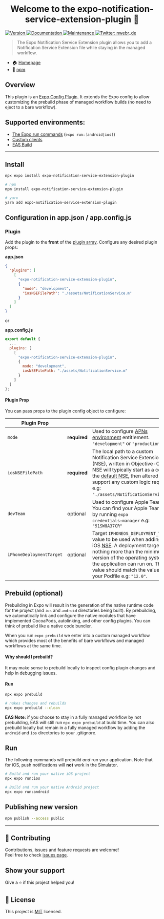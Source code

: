 <h1 align="center">Welcome to the expo-notification-service-extension-plugin 👋</h1>
<p>
  <a href="https://www.npmjs.com/package/expo-notification-service-extension-plugin" target="_blank">
    <img alt="Version" src="https://img.shields.io/npm/v/expo-notification-service-extension-plugin.svg">
  </a>
  <a href="https://github.com/nikwebr/expo-notification-service-extension-plugin#readme" target="_blank">
    <img alt="Documentation" src="https://img.shields.io/badge/documentation-yes-brightgreen.svg" />
  </a>
  <a href="https://github.com/nikwebr/expo-notification-service-extension-plugin/graphs/commit-activity" target="_blank">
    <img alt="Maintenance" src="https://img.shields.io/badge/Maintained%3F-yes-green.svg" />
  </a>
  <a href="https://twitter.com/nwebr_de" target="_blank">
    <img alt="Twitter: nwebr_de" src="https://img.shields.io/twitter/follow/nwebr_de.svg?style=social" />
  </a>
</p>

> The Expo Notification Service Extension plugin allows you to add a Notification Service Extension file while staying in the managed workflow.

* 🏠 [Homepage](https://github.com/nikwebr/expo-notification-service-extension-plugin#readme)
* 🖤 [npm](https://www.npmjs.com/package/expo-notification-service-extension-plugin)

## Overview
This plugin is an [Expo Config Plugin](https://docs.expo.dev/guides/config-plugins/). It extends the Expo config to allow customizing the prebuild phase of managed workflow builds (no need to eject to a bare workflow).

## Supported environments:
* [The Expo run commands](https://docs.expo.dev/workflow/customizing/) (`expo run:[android|ios]`)
* [Custom clients](https://blog.expo.dev/introducing-custom-development-clients-5a2c79a9ddf8)
* [EAS Build](https://docs.expo.dev/build/introduction/)

---

## Install

```sh
npx expo install expo-notification-service-extension-plugin

# npm
npm install expo-notification-service-extension-plugin

# yarn
yarn add expo-notification-service-extension-plugin
```

## Configuration in app.json / app.config.js
### Plugin
Add the plugin to the **front** of the [plugin array](https://docs.expo.dev/versions/latest/config/app/). Configure any desired plugin props:

**app.json**
```json
{
  "plugins": [
    [
      "expo-notification-service-extension-plugin",
      {
        "mode": "development",
        "iosNSEFilePath": "./assets/NotificationService.m"
      }
    ]
  ]
}
```

or

**app.config.js**
```js
export default {
  ...
  plugins: [
    [
      "expo-notification-service-extension-plugin",
      {
        mode: "development", 
        iosNSEFilePath: "./assets/NotificationService.m"
      }
    ]
  ]
};
```

#### Plugin Prop
You can pass props to the plugin config object to configure:

| Plugin Prop              |          |                                                                                                                                                                                                                                                                                                                                |
|--------------------------|----------|--------------------------------------------------------------------------------------------------------------------------------------------------------------------------------------------------------------------------------------------------------------------------------------------------------------------------------|
| `mode`                   | **required** | Used to configure  [APNs environment](https://developer.apple.com/documentation/bundleresources/entitlements/aps-environment)  entitlement.  `"development"` or  `"production"`                                                                                                                                            |
| `iosNSEFilePath`         | **required** | The local path to a custom Notification Service Extension (NSE), written in Objective-C. The NSE will typically start as a copy of the [default NSE](https://github.com/OneSignal/onesignal-expo-plugin/blob/main/support/serviceExtensionFiles/NotificationService.m), then altered to support any custom logic required.  e.g: `"./assets/NotificationService.m"`. |
| `devTeam`                | optional | Used to configure Apple Team ID. You can find your Apple Team ID by running `expo credentials:manager`  e.g: `"91SW8A37CR"`                                                                                                                                                                                                    |
| `iPhoneDeploymentTarget` | optional | Target `IPHONEOS_DEPLOYMENT_TARGET` value to be used when adding the iOS [NSE](https://documentation.onesignal.com/docs/service-extensions). A deployment target is nothing more than the minimum version of the operating system the application can run on. This value should match the value in your Podfile e.g: `"12.0"`. |

## Prebuild (optional)
Prebuilding in Expo will result in the generation of the native runtime code for the project (and `ios` and `android` directories being built). By prebuilding, we automatically link and configure the native modules that have implemented CocoaPods, autolinking, and other config plugins. You can think of prebuild like a native code bundler.

When you run `expo prebuild` we enter into a custom managed workflow which provides most of the benefits of bare workflows and managed workflows at the same time.

#### Why should I prebuild?
It may make sense to prebuild locally to inspect config plugin changes and help in debugging issues.

#### Run
```sh
npx expo prebuild
```

```sh
# nukes changes and rebuilds
npx expo prebuild --clean
```

**EAS Note:** if you choose to stay in a fully managed workflow by not prebuilding, EAS will still run `npx expo prebuild` at build time. You can also prebuild locally but remain in a fully managed workflow by adding the `android` and `ios` directories to your .gitignore.

## Run
The following commands will prebuild *and* run your application. Note that for iOS, push notifications will **not** work in the Simulator.
```sh
# Build and run your native iOS project
npx expo run:ios

# Build and run your native Android project
npx expo run:android
```


## Publishing new version
```sh
npm publish --access public 
```

---

## 🤝 Contributing

Contributions, issues and feature requests are welcome!<br />Feel free to check [issues page](https://github.com/nikwebr/expo-notification-service-extension-plugin/issues).

## Show your support

Give a ⭐️ if this project helped you!

## 📝 License

This project is [MIT](https://github.com/nikwebr/expo-notification-service-extension-plugin/blob/main/LICENSE) licensed.

